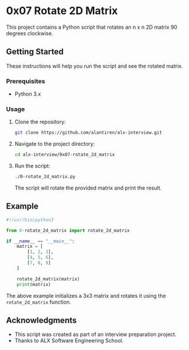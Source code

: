 # 0x07 Rotate 2D Matrix

This project contains a Python script that rotates an n x n 2D matrix 90 degrees clockwise.

## Getting Started

These instructions will help you run the script and see the rotated matrix.

### Prerequisites

- Python 3.x

### Usage

1. Clone the repository:

   ```bash
   git clone https://github.com/alantiren/alx-interview.git
   ```

2. Navigate to the project directory:

   ```bash
   cd alx-interview/0x07-rotate_2d_matrix
   ```

3. Run the script:

   ```bash
   ./0-rotate_2d_matrix.py
   ```

   The script will rotate the provided matrix and print the result.

## Example

```python
#!/usr/bin/python3

from 0-rotate_2d_matrix import rotate_2d_matrix

if __name__ == "__main__":
    matrix = [
        [1, 2, 3],
        [4, 5, 6],
        [7, 8, 9]
    ]

    rotate_2d_matrix(matrix)
    print(matrix)
```

The above example initializes a 3x3 matrix and rotates it using the `rotate_2d_matrix` function.


## Acknowledgments

- This script was created as part of an interview preparation project.
- Thanks to ALX Software Engineering School.
